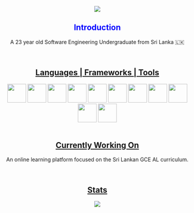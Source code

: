 <p align="center">
  <img src="https://capsule-render.vercel.app/api?type=venom&height=150&color=0:42047e,100:07f49e&text=Hello&section=header&reversal=false&fontAlign=50&fontSize=25&fontColor=000000"/>
</p>

<div align="center">

<h2 style="color:blue;">Introduction</h2>
<p>A 23 year old Software Engineering Undergraduate from Sri Lanka 🇱🇰 </p>

<br>
<h2><u>Languages | Frameworks | Tools</u></h2>

<img height="50px" src="https://cdn.jsdelivr.net/gh/devicons/devicon@latest/icons/java/java-original.svg" />
<img height="50px" src="https://cdn.jsdelivr.net/gh/devicons/devicon@latest/icons/spring/spring-original.svg" />
<img height="50px" src="https://cdn.jsdelivr.net/gh/devicons/devicon@latest/icons/junit/junit-plain-wordmark.svg" />
<img height="50px" src="https://cdn.jsdelivr.net/gh/devicons/devicon@latest/icons/typescript/typescript-original.svg" />
<img height="50px" src="https://cdn.jsdelivr.net/gh/devicons/devicon@latest/icons/react/react-original.svg" />
<img height="50px" src="https://cdn.jsdelivr.net/gh/devicons/devicon@latest/icons/html5/html5-original.svg" />
<img height="50px" src="https://cdn.jsdelivr.net/gh/devicons/devicon@latest/icons/css3/css3-original.svg" />
<img height="50px" src="https://cdn.jsdelivr.net/gh/devicons/devicon@latest/icons/javascript/javascript-original.svg" />
<img height="50px" src="https://cdn.jsdelivr.net/gh/devicons/devicon@latest/icons/mongodb/mongodb-original.svg" />
<img height="50px" src="https://cdn.jsdelivr.net/gh/devicons/devicon@latest/icons/mysql/mysql-original.svg" />
<img height="50px" src="https://cdn.jsdelivr.net/gh/devicons/devicon@latest/icons/cloudrun/cloudrun-original.svg" />

<br>
<br>
<h2><u>Currently Working On</u></h2>
<p>An online learning platform focused on the Sri Lankan GCE AL curriculum.</p>
<br>

<h2><u>Stats</u></h2>
<p>
<img src="https://github-readme-stats.vercel.app/api/top-langs/?username=KenulaNimhan&layout=compact"/>
</p>


</div>

<!--
**KenulaNimhan/KenulaNimhan** is a ✨ _special_ ✨ repository because its `README.md` (this file) appears on your GitHub profile.

Here are some ideas to get you started:

- 🔭 I’m currently working on ...
- 🌱 I’m currently learning ...
- 👯 I’m looking to collaborate on ...
- 🤔 I’m looking for help with ...
- 💬 Ask me about ...
- 📫 How to reach me: ...
- 😄 Pronouns: ...
- ⚡ Fun fact: ...
-->
